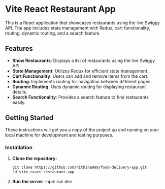 # Vite React Restaurant App

This is a React application that showcases restaurants using the live Swiggy API. The app includes state management with Redux, cart functionality, routing, dynamic routing, and a search feature.

## Features

- **Show Restaurants**: Displays a list of restaurants using the live Swiggy API.
- **State Management**: Utilizes Redux for efficient state management.
- **Cart Functionality**: Users can add and remove items from the cart.
- **Routing**: Implements routing for navigation between different pages.
- **Dynamic Routing**: Uses dynamic routing for displaying restaurant details.
- **Search Functionality**: Provides a search feature to find restaurants easily.

## Getting Started

These instructions will get you a copy of the project up and running on your local machine for development and testing purposes.

### Installation

1. **Clone the repository:**

   ```bash
   git clone https://github.com/nithina999/food-delivery-app.git
   cd vite-react-restaurant-app

   ```

2. **Run the server**
   -npm run dev
